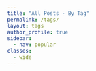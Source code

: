 ```yaml
---
title: "All Posts - By Tag"
permalink: /tags/
layout: tags
author_profile: true
sidebar:
  - nav: popular
classes:
  - wide
---
```

<style>a {text-decoration: none;} .sph_post_date {margin: 0 0 2em 0;}</style>
